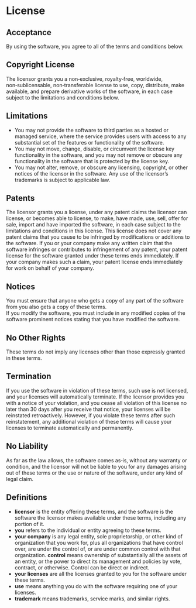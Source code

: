 # License

## Acceptance
By using the software, you agree to all of the terms and conditions below.

## Copyright License
The licensor grants you a non‑exclusive, royalty‑free, worldwide, non‑sublicensable, non‑transferable license to use, copy, distribute, make available, and prepare derivative works of the software, in each case subject to the limitations and conditions below.

## Limitations
- You may not provide the software to third parties as a hosted or managed service, where the service provides users with access to any substantial set of the features or functionality of the software.  
- You may not move, change, disable, or circumvent the license key functionality in the software, and you may not remove or obscure any functionality in the software that is protected by the license key.  
- You may not alter, remove, or obscure any licensing, copyright, or other notices of the licensor in the software. Any use of the licensor’s trademarks is subject to applicable law.

## Patents
The licensor grants you a license, under any patent claims the licensor can license, or becomes able to license, to make, have made, use, sell, offer for sale, import and have imported the software, in each case subject to the limitations and conditions in this license. This license does not cover any patent claims that you cause to be infringed by modifications or additions to the software.
If you or your company make any written claim that the software infringes or contributes to infringement of any patent, your patent license for the software granted under these terms ends immediately. If your company makes such a claim, your patent license ends immediately for work on behalf of your company.

## Notices
You must ensure that anyone who gets a copy of any part of the software from you also gets a copy of these terms.  
If you modify the software, you must include in any modified copies of the software prominent notices stating that you have modified the software. 

## No Other Rights
These terms do not imply any licenses other than those expressly granted in these terms.

## Termination
If you use the software in violation of these terms, such use is not licensed, and your licenses will automatically terminate. If the licensor provides you with a notice of your violation, and you cease all violation of this license no later than 30 days after you receive that notice, your licenses will be reinstated retroactively. However, if you violate these terms after such reinstatement, any additional violation of these terms will cause your licenses to terminate automatically and permanently.

## No Liability
As far as the law allows, the software comes as‑is, without any warranty or condition, and the licensor will not be liable to you for any damages arising out of these terms or the use or nature of the software, under any kind of legal claim.

## Definitions
- **licensor** is the entity offering these terms, and the software is the software the licensor makes available under these terms, including any portion of it.  
- **you** refers to the individual or entity agreeing to these terms.  
- **your company** is any legal entity, sole proprietorship, or other kind of organization that you work for, plus all organizations that have control over, are under the control of, or are under common control with that organization. **control** means ownership of substantially all the assets of an entity, or the power to direct its management and policies by vote, contract, or otherwise. Control can be direct or indirect.  
- **your licenses** are all the licenses granted to you for the software under these terms.  
- **use** means anything you do with the software requiring one of your licenses.  
- **trademark** means trademarks, service marks, and similar rights.  
